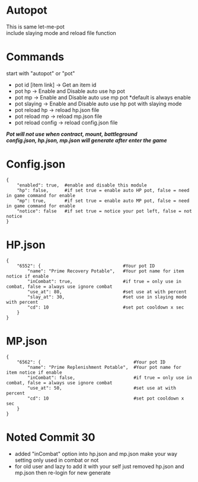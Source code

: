 # Autopot
This is same let-me-pot</br>
include slaying mode and reload file function</br>

# Commands
start with "autopot" or "pot"
- pot id [item link] -> Get an item id
- pot hp -> Enable and Disable auto use hp pot
- pot mp -> Enable and Disable auto use mp pot *default is always enable
- pot slaying -> Enable and Disable auto use hp pot with slaying mode
- pot reload hp -> reload hp.json file
- pot reload mp -> reload mp.json file
- pot reload config -> reload config.json file

***Pot will not use when contract, mount, battleground***</br>
***config.json, hp.json, mp.json will generate after enter the game***</br>

# Config.json
```
{
    "enabled": true,  #enable and disable this module
    "hp": false,      #if set true = enable auto HP pot, false = need in game command for enable
    "mp": true,       #if set true = enable auto MP pot, false = need in game command for enable
    "notice": false   #if set true = notice your pot left, false = not notice
}
```
# HP.json
```
{
    "6552": {                               #Your pot ID
        "name": "Prime Recovery Potable",   #Your pot name for item notice if enable
        "inCombat": true,                   #if true = only use in combat, false = always use ignore combat
        "use_at": 80,                       #set use at with percent
        "slay_at": 30,                      #set use in slaying mode with percent
        "cd": 10                            #set pot cooldown x sec
    }
}
```
# MP.json
```
{
    "6562": {                                   #Your pot ID
        "name": "Prime Replenishment Potable",  #Your pot name for item notice if enable
        "inCombat": false,                      #if true = only use in combat, false = always use ignore combat
        "use_at": 50,                           #set use at with percent
        "cd": 10                                #set pot cooldown x sec
    }
}
```
# Noted Commit 30
- added "inCombat" option into hp.json and mp.json make your way setting only used in combat or not</br>
- for old user and lazy to add it with your self just removed hp.json and mp.json then re-login for new generate</br>
